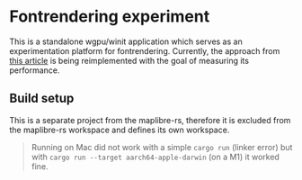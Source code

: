 # Fontrendering experiment

This is a standalone wgpu/winit application which serves as an experimentation platform for fontrendering.
Currently, the approach from [this article](https://medium.com/@evanwallace/easy-scalable-text-rendering-on-the-gpu-c3f4d782c5ac) is being reimplemented with the goal of measuring its performance.

## Build setup
This is a separate project from the maplibre-rs, therefore it is excluded from the maplibre-rs workspace and defines its own workspace.

> Running on Mac did not work with a simple `cargo run` (linker error) but with `cargo run --target aarch64-apple-darwin` (on a M1) it worked fine.